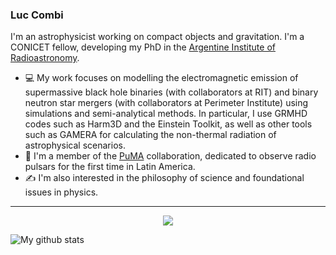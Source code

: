 ### Luc Combi
I'm an astrophysicist working on compact objects and gravitation. I'm a CONICET fellow, developing my PhD in the [Argentine Institute of Radioastronomy](https://www.iar.unlp.edu.ar/). 


- 💻 My work focuses on modelling the electromagnetic emission of supermassive black hole binaries (with collaborators at RIT) and binary neutron star mergers (with collaborators at Perimeter Institute) using simulations and semi-analytical methods. In particular, I use GRMHD codes such as Harm3D and the Einstein Toolkit, as well as other tools such as GAMERA for calculating the non-thermal radiation of astrophysical scenarios.
- 🔭 I'm a member of the [PuMA](http://puma.iar.unlp.edu.ar/) collaboration, dedicated to observe radio pulsars  for the first time in Latin America.
- ✍️ I'm also interested in the philosophy of science and foundational issues in physics.

<hr>
<p align="center">
<p align="center">
    <a href="https://twitter.com/CombiLuc" alt="Twitter"><img src="https://github.com/imdhruv99/imdhruv99/blob/master/readme/twitter.png"></a>
 </p>
  
</p>


![My github stats](https://github-readme-stats.vercel.app/api?username=lcombi&show_icons=true)

<!--
**lcombi/lcombi** is a ✨ _special_ ✨ repository because its `README.md` (this file) appears on your GitHub profile.

Here are some ideas to get you started:

- 🔭 I’m currently working on ...
- 🌱 I’m currently learning ...
- 👯 I’m looking to collaborate on ...
- 🤔 I’m looking for help with ...
- 💬 Ask me about ...
- 📫 How to reach me: ...
- 😄 Pronouns: ...
- ⚡ Fun fact: ...
-->
